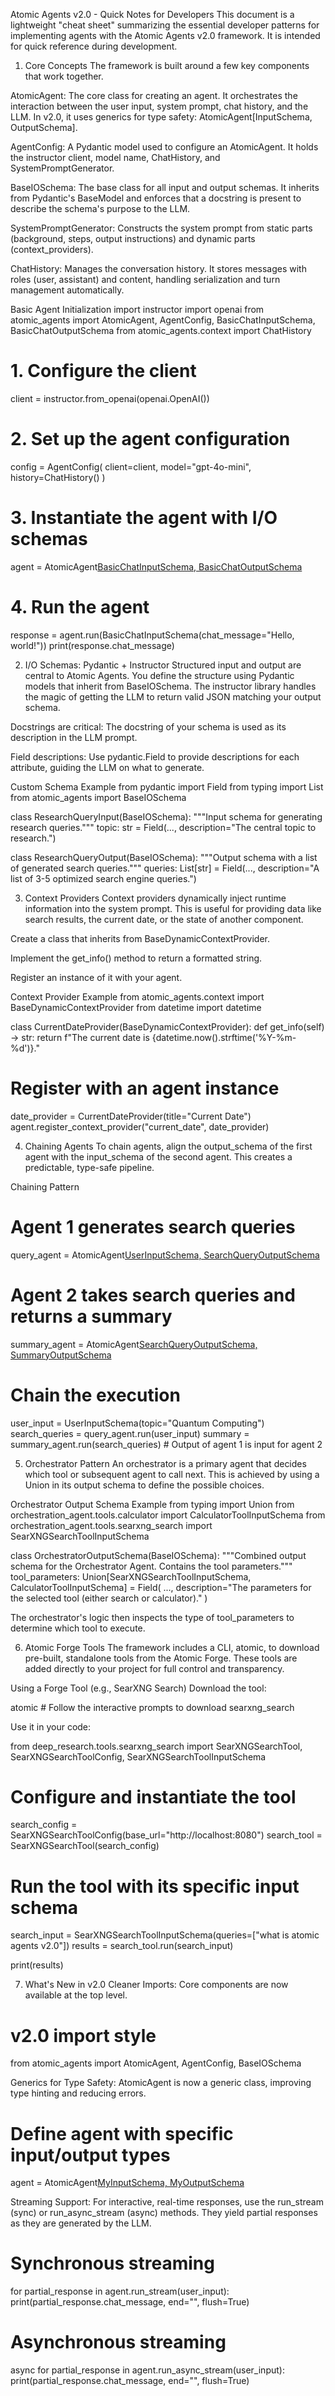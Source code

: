 Atomic Agents v2.0 - Quick Notes for Developers
This document is a lightweight "cheat sheet" summarizing the essential developer patterns for implementing agents with the Atomic Agents v2.0 framework. It is intended for quick reference during development.

1. Core Concepts
The framework is built around a few key components that work together.

AtomicAgent: The core class for creating an agent. It orchestrates the interaction between the user input, system prompt, chat history, and the LLM. In v2.0, it uses generics for type safety: AtomicAgent[InputSchema, OutputSchema].

AgentConfig: A Pydantic model used to configure an AtomicAgent. It holds the instructor client, model name, ChatHistory, and SystemPromptGenerator.

BaseIOSchema: The base class for all input and output schemas. It inherits from Pydantic's BaseModel and enforces that a docstring is present to describe the schema's purpose to the LLM.

SystemPromptGenerator: Constructs the system prompt from static parts (background, steps, output instructions) and dynamic parts (context_providers).

ChatHistory: Manages the conversation history. It stores messages with roles (user, assistant) and content, handling serialization and turn management automatically.

Basic Agent Initialization
import instructor
import openai
from atomic_agents import AtomicAgent, AgentConfig, BasicChatInputSchema, BasicChatOutputSchema
from atomic_agents.context import ChatHistory

# 1. Configure the client
client = instructor.from_openai(openai.OpenAI())

# 2. Set up the agent configuration
config = AgentConfig(
    client=client,
    model="gpt-4o-mini",
    history=ChatHistory()
)

# 3. Instantiate the agent with I/O schemas
agent = AtomicAgent[BasicChatInputSchema, BasicChatOutputSchema](config)

# 4. Run the agent
response = agent.run(BasicChatInputSchema(chat_message="Hello, world!"))
print(response.chat_message)

2. I/O Schemas: Pydantic + Instructor
Structured input and output are central to Atomic Agents. You define the structure using Pydantic models that inherit from BaseIOSchema. The instructor library handles the magic of getting the LLM to return valid JSON matching your output schema.

Docstrings are critical: The docstring of your schema is used as its description in the LLM prompt.

Field descriptions: Use pydantic.Field to provide descriptions for each attribute, guiding the LLM on what to generate.

Custom Schema Example
from pydantic import Field
from typing import List
from atomic_agents import BaseIOSchema

class ResearchQueryInput(BaseIOSchema):
    """Input schema for generating research queries."""
    topic: str = Field(..., description="The central topic to research.")

class ResearchQueryOutput(BaseIOSchema):
    """Output schema with a list of generated search queries."""
    queries: List[str] = Field(..., description="A list of 3-5 optimized search engine queries.")

3. Context Providers
Context providers dynamically inject runtime information into the system prompt. This is useful for providing data like search results, the current date, or the state of another component.

Create a class that inherits from BaseDynamicContextProvider.

Implement the get_info() method to return a formatted string.

Register an instance of it with your agent.

Context Provider Example
from atomic_agents.context import BaseDynamicContextProvider
from datetime import datetime

class CurrentDateProvider(BaseDynamicContextProvider):
    def get_info(self) -> str:
        return f"The current date is {datetime.now().strftime('%Y-%m-%d')}."

# Register with an agent instance
date_provider = CurrentDateProvider(title="Current Date")
agent.register_context_provider("current_date", date_provider)

4. Chaining Agents
To chain agents, align the output_schema of the first agent with the input_schema of the second agent. This creates a predictable, type-safe pipeline.

Chaining Pattern
# Agent 1 generates search queries
query_agent = AtomicAgent[UserInputSchema, SearchQueryOutputSchema](config1)

# Agent 2 takes search queries and returns a summary
summary_agent = AtomicAgent[SearchQueryOutputSchema, SummaryOutputSchema](config2)

# Chain the execution
user_input = UserInputSchema(topic="Quantum Computing")
search_queries = query_agent.run(user_input)
summary = summary_agent.run(search_queries) # Output of agent 1 is input for agent 2

5. Orchestrator Pattern
An orchestrator is a primary agent that decides which tool or subsequent agent to call next. This is achieved by using a Union in its output schema to define the possible choices.

Orchestrator Output Schema Example
from typing import Union
from orchestration_agent.tools.calculator import CalculatorToolInputSchema
from orchestration_agent.tools.searxng_search import SearXNGSearchToolInputSchema

class OrchestratorOutputSchema(BaseIOSchema):
    """Combined output schema for the Orchestrator Agent. Contains the tool parameters."""
    tool_parameters: Union[SearXNGSearchToolInputSchema, CalculatorToolInputSchema] = Field(
        ..., description="The parameters for the selected tool (either search or calculator)."
    )

The orchestrator's logic then inspects the type of tool_parameters to determine which tool to execute.

6. Atomic Forge Tools
The framework includes a CLI, atomic, to download pre-built, standalone tools from the Atomic Forge. These tools are added directly to your project for full control and transparency.

Using a Forge Tool (e.g., SearXNG Search)
Download the tool:

atomic # Follow the interactive prompts to download searxng_search

Use it in your code:

from deep_research.tools.searxng_search import SearXNGSearchTool, SearXNGSearchToolConfig, SearXNGSearchToolInputSchema

# Configure and instantiate the tool
search_config = SearXNGSearchToolConfig(base_url="http://localhost:8080")
search_tool = SearXNGSearchTool(search_config)

# Run the tool with its specific input schema
search_input = SearXNGSearchToolInputSchema(queries=["what is atomic agents v2.0"])
results = search_tool.run(search_input)

print(results)

7. What's New in v2.0
Cleaner Imports: Core components are now available at the top level.

# v2.0 import style
from atomic_agents import AtomicAgent, AgentConfig, BaseIOSchema

Generics for Type Safety: AtomicAgent is now a generic class, improving type hinting and reducing errors.

# Define agent with specific input/output types
agent = AtomicAgent[MyInputSchema, MyOutputSchema](config)

Streaming Support: For interactive, real-time responses, use the run_stream (sync) or run_async_stream (async) methods. They yield partial responses as they are generated by the LLM.

# Synchronous streaming
for partial_response in agent.run_stream(user_input):
    print(partial_response.chat_message, end="", flush=True)

# Asynchronous streaming
async for partial_response in agent.run_async_stream(user_input):
    print(partial_response.chat_message, end="", flush=True)

